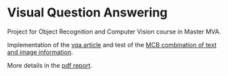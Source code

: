 # Visual Question Answering

Project for Object Recognition and Computer Vision course in Master MVA. 

Implementation of the [vqa article](http://arxiv.org/abs/1505.00468) and test of the [MCB combination of text and image information](http://arxiv.org/abs/1606.01847).

More details in the [pdf report](./FP_Darmon_Sellami.pdf).
